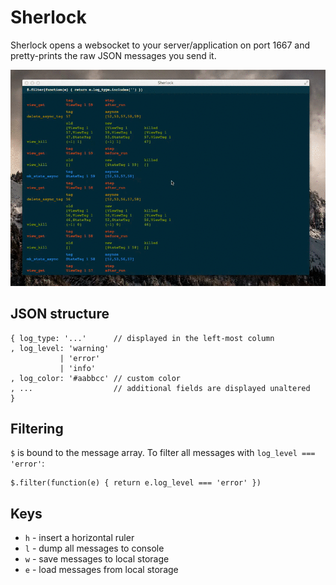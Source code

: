 # Sherlock

Sherlock opens a websocket to your server/application on port 1667 and
pretty-prints the raw JSON messages you send it.

![](https://github.com/pkamenarsky/sherlock/raw/master/demo.gif)

## JSON structure

    { log_type: '...'      // displayed in the left-most column
    , log_level: 'warning'
               | 'error'
               | 'info'
    , log_color: '#aabbcc' // custom color
    , ...                  // additional fields are displayed unaltered
    }

## Filtering

`$` is bound to the message array. To filter all messages with `log_level === 'error'`:

    $.filter(function(e) { return e.log_level === 'error' })

## Keys

* `h` - insert a horizontal ruler
* `l` - dump all messages to console
* `w` - save messages to local storage
* `e` - load messages from local storage
